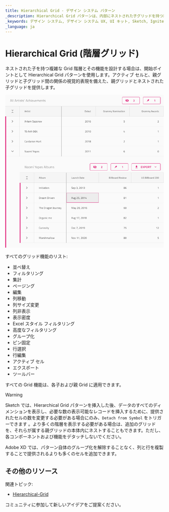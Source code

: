 ```yaml
---
title: Hierarchical Grid - デザイン システム パターン
_description: Hierarchical Grid パターンは、内部にネストされた子グリッドを持つ親レベルのグリッドを表します。
_keywords: デザイン システム, デザイン システム UX, UI キット, Sketch, Ignite UI for Angular, Sketch to Angular, Angular, Angular デザイン システム, Sketch から コードをエクスポート, Angular 用のデザイン キット, Sketch HTML, Sketch to HTML, Sketch UI キット
_language: ja
---
```


# Hierarchical Grid (階層グリッド)

ネストされた子を持つ複雑な Grid 階層とその機能を設計する場合は、開始ポイントとして Hierarchical Grid パターンを使用します。アクティブ セルと、親グリッドと子グリッド間の関係の視覚的表現を備えた、親グリッドとネストされた子グリッドを提供します。

<img class="responsive-img" src="../images/hierarchical_grid.png" srcset="../images/hierarchical_grid@2x.png 2x" />

すべてのグリッド機能のリスト:
- 並べ替え
- フィルタリング
- 集計
- ページング
- 編集
- 列移動
- 列サイズ変更
- 列非表示
- 表示密度
- Excel スタイル フィルタリング
- 高度なフィルタリング
- グループ化
- ピン固定
- 行選択
- 行編集
- アクティブ セル
- エクスポート
- ツールバー

すべての Grid 機能は、各子および親 Grid に適用できます。


> [!WARNING]
> Sketch では、Hierarchical Grid パターンを挿入した後、データのすべてのディメンションを表示し、必要な数の表示可能なレコードを挿入するために、提供されたセルの数を変更する必要がある場合にのみ、`Detach from Symbol` をトリガーできます 。より多くの階層を表示する必要がある場合は、追加のグリッドを、それらが属する親グリッドの本体内にネストすることもできます。ただし、各コンポーネントおよび機能をデタッチしないでください。
>
> Adobe XD では、パターン自体のグループ化を解除することなく、列と行を複製することで提供されるよりも多くのセルを追加できます。

## その他のリソース

関連トピック:

- [Hierarchical-Grid](../components/hierarchical-grid.md)

コミュニティに参加して新しいアイデアをご提案ください。
